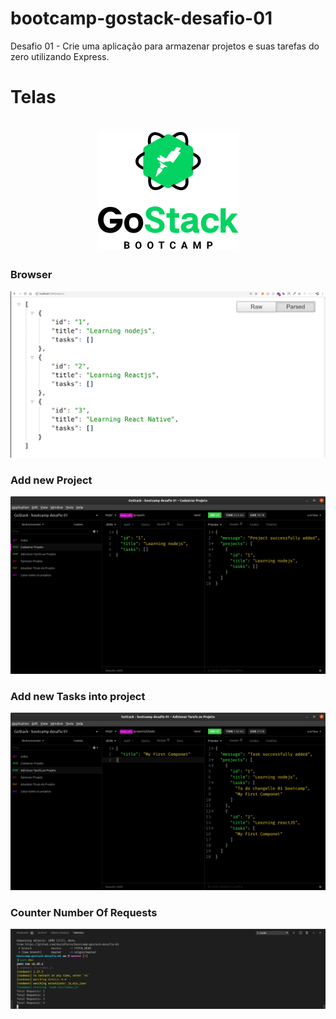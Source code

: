 # bootcamp-gostack-desafio-01

Desafio 01 - Crie uma aplicação para armazenar projetos e suas tarefas do zero utilizando Express.

# Telas

<h1 align="center">
<img src="https://raw.githubusercontent.com/davidfaria/bootcamp-gostack-desafio-01/master/img-demo/gostack.png">
</h1>

### Browser

![Browser](https://raw.githubusercontent.com/davidfaria/bootcamp-gostack-desafio-01/master/img-demo/0.png)

### Add new Project

![Add](https://raw.githubusercontent.com/davidfaria/bootcamp-gostack-desafio-01/master/img-demo/1.png)

### Add new Tasks into project

![AddTask](https://raw.githubusercontent.com/davidfaria/bootcamp-gostack-desafio-01/master/img-demo/2.png)

### Counter Number Of Requests

![Counter](https://raw.githubusercontent.com/davidfaria/bootcamp-gostack-desafio-01/master/img-demo/3.png)
